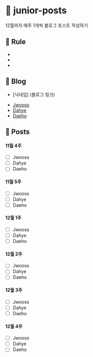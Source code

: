 # :post_office: junior-posts
12월까지 매주 1개씩 블로그 포스트 작성하기

## :hammer: Rule

-
-
-

## :page_with_curl: Blog
 * [닉네임] (블로그 링크)
- [Jwooss](https://velog.io/@wodn4131) 
- [Dahye]() 
- [Daeho]() 

## :pushpin: Posts

#### 11월 4주
- [ ] Jwooss
- [ ] Dahye
- [ ] Daeho

#### 11월 5주
- [ ] Jwooss
- [ ] Dahye
- [ ] Daeho

#### 12월 1주
- [ ] Jwooss
- [ ] Dahye
- [ ] Daeho

#### 12월 2주
- [ ] Jwooss
- [ ] Dahye
- [ ] Daeho

#### 12월 3주
- [ ] Jwooss
- [ ] Dahye
- [ ] Daeho

#### 12월 4주
- [ ] Jwooss
- [ ] Dahye
- [ ] Daeho
